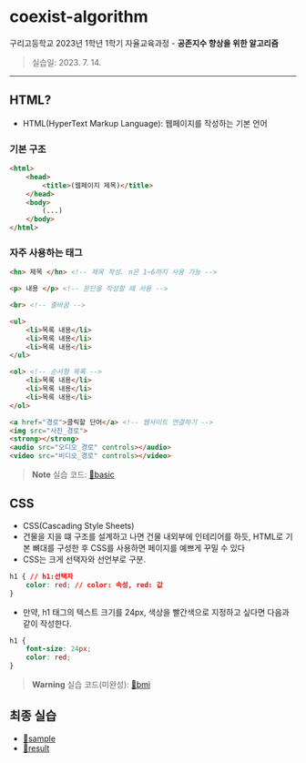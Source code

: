 # coexist-algorithm
구리고등학교 2023년 1학년 1학기 자율교육과정 - **공존지수 향상을 위한 알고리즘** 
> 실습일: 2023. 7. 14.

---

## HTML?
- HTML(HyperText Markup Language): 웹페이지를 작성하는 기본 언어

### 기본 구조
```html
<html>
    <head>
        <title>(웹페이지 제목)</title>
    </head>
    <body>
        (...)
    </body>
</html>
```

### 자주 사용하는 태그
```html
<hn> 제목 </hn> <!-- 제목 작성. n은 1~6까지 사용 가능 -->

<p> 내용 </p> <!-- 문단을 작성할 때 사용 -->

<br> <!-- 줄바꿈 -->

<ul>
    <li>목록 내용</li>
    <li>목록 내용</li>
    <li>목록 내용</li>
</ul>

<ol> <!-- 순서형 목록 -->
    <li>목록 내용</li>
    <li>목록 내용</li>
    <li>목록 내용</li>
</ol>

<a href="경로">클릭할 단어</a> <!-- 웹사이트 연결하기 -->
<img src="사진_경로">
<strong></strong>
<audio src="오디오_경로" controls></audio>
<video src="비디오_경로" controls></video>
```

> **Note** 실습 코드: [📁basic](./basic)

## CSS
- CSS(Cascading Style Sheets)
- 건물을 지을 떄 구조를 설계하고 나면 건물 내외부에 인테리어를 하듯, HTML로 기본 뼈대를 구성한 후 CSS를 사용하면 페이지를 예쁘게 꾸밀 수 있다
- CSS는 크게 선택자와 선언부로 구분.

```css
h1 { // h1:선택자
    color: red; // color: 속성, red: 값 
}
```

- 만약, h1 태그의 텍스트 크기를 24px, 색상을 빨간색으로 지정하고 싶다면 다음과 같이 작성한다.
```css
h1 {
    font-size: 24px;
    color: red;
}
```

> **Warning** 실습 코드(미완성): [📁bmi](./bmi)

## 최종 실습
- [📁sample](./sample)
- [📁result](./result)
